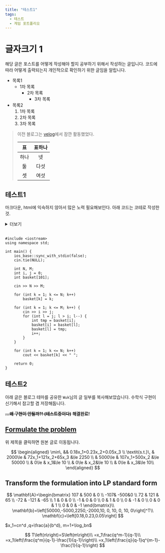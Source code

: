 ```yaml
---
title: "테스트1"
tags:
  - 테스트
  - 게임 포트폴리오
---
```

# 글자크기 1

해당 글은 포스트를 어떻게 작성해야 할지 공부하기 위해서 작성하는 글입니다. 
코드에 따라 어떻게 출력되는지 개인적으로 확인하기 위한 글임을 알립니다.

- 목록1
  - 1차 목록
    - 2차 목록
      - 3차 목록
- 목록2
  1. 1차 목록
  2. 2차 목록
  3. 3차 목록

> 이전 블로그는 [velog](https://velog.io/@doyeong0526)에서 잠깐 활동했었다.
>
> |      표      | 표하나 |
> | :----------: | :---: |
> |     하나     |   넷   | 
> |      둘      |   다섯 |
> |      셋      |  여섯  | 

## 테스트1

마크다운, html에 익숙하지 않아서 많은 노력 필요해보인다. 아래 코드는 코테로 작성한 것.

<details>
<summary>더보기</summary>

<!--summary간-->
테스트 더보기

</details>
<br>

```C++17
#include <iostream>
using namespace std;

int main() {
    ios_base::sync_with_stdio(false);
    cin.tie(NULL);

    int N, M;
    int i, j = 0;
    int basket[101];

    cin >> N >> M;

    for (int k = 1; k <= N; k++)
        basket[k] = k;

    for (int k = 1; k <= M; k++) {
        cin >> i >> j;
        for (int l = j; l > i; l--) {
            int tmp = basket[i];
            basket[i] = basket[l];
            basket[l] = tmp;
            i++;
        }
    }

    for (int k = 1; k <= N; k++)
        cout << basket[k] << " ";

    return 0;
}
```
## 테스트2
아래 글은 블로그 테마를 공유한 `Wuk`님의 글 일부를 복사해보았습니다. 수학식 구현이 신기해서 참고할 겸 저장해둡니다.<br>

~~**...왜 구현이 안될까?! (테스트중이다)**~~ **해결완료!**


## [Formulate the problem](https://wu-kan.cn/2022/06/20/%E7%94%A8-scipy-%E6%B1%82%E8%A7%A3-The-Diet-Problem/)

위 제목을 클릭하면 원본 글로 이동됩니다.

$$
\begin{aligned}
\min\, && 0.18x_1+0.23x_2+0.05x_3 \\
\textit{s.t.}\, & 2000\le & 72x_1+121x_2+65x_3 &\le 2250 \\
& 5000\le & 107x_1+500x_2 &\le 50000 \\
& 0\le & x_1&\le 10 \\
& 0\le & x_2&\le 10 \\
& 0\le & x_3&\le 10\\ 
\end{aligned}
$$

## Transform the formulation into LP standard form

$$
\mathbf{A}=\begin{bmatrix}
107 & 500 & 0 \\
-107& -500&0 \\
72 & 121 & 65 \\
-72 & -121 & -65 \\
1 & 0 & 0 \\
-1 & 0 & 0 \\
0 & 1 & 0 \\
0 & -1 & 0 \\
0 & 0 & 1 \\
0 & 0 & -1
\end{bmatrix}\\
\mathbf{b}=\left[50000,-5000,2250,-2000,10, 0, 10, 0, 10, 0\right]^T\\
\mathbf{c}=\left[0.18,0.23,0.05\right]
$$

$x_1=cn^d ,q=\frac{a}{b^d}, m=1+\log_bn$

$$
T\left(n\right)=S\left(m\right)\\
=x_1\frac{q^m-1}{q-1}\\
=x_1\left(\frac{q^m}{q-1}-\frac{1}{q-1}\right)\\
=x_1\left(\frac{q}{q-1}q^{m-1}-\frac{1}{q-1}\right)
$$
